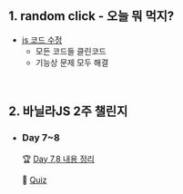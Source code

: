 ## 1. random click - 오늘 뭐 먹지?
- [js 코드 수정](https://github.com/EunJaePark/random_click/commit/8228f1ad8477dde77a0b49e7957c7f4a75f05051)
  - 모든 코드들 클린코드
  - 기능상 문제 모두 해결
  
<br/>

## 2. 바닐라JS 2주 챌린지
- ### Day 7~8  

  🏆 [Day 7,8 내용 정리](https://github.com/EunJaePark/JSstudy/blob/main/vanillaJS_Challenge/Day7%2C8/Day7_8.md)   
  
  📝 [Quiz](https://github.com/EunJaePark/JSstudy/tree/main/vanillaJS_Challenge/Quiz/Day6)    

